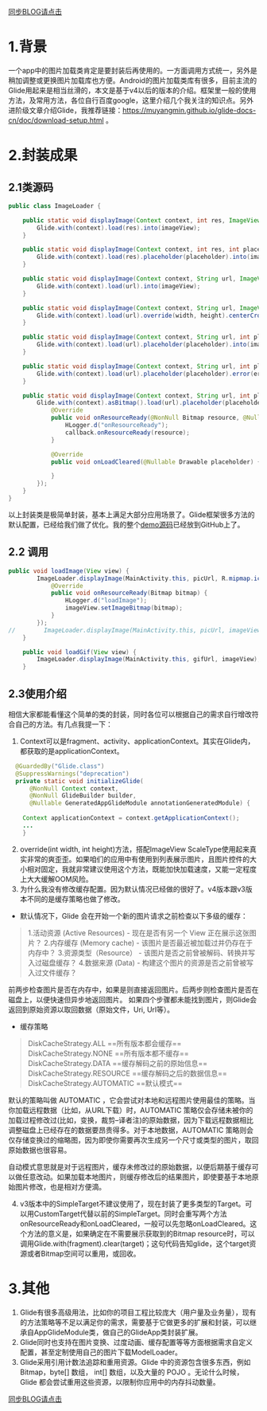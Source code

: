 [同步BLOG请点击](https://blog.csdn.net/hshuaijun55/article/details/103202477)
# 1.背景
一个app中的图片加载类肯定是要封装后再使用的。一方面调用方式统一，另外是稍加调整或更换图片加载库也方便。Android的图片加载类库有很多，目前主流的Glide用起来是相当丝滑的，本文是基于v4以后的版本的介绍。框架里一般的使用方法，及常用方法，各位自行百度google，这里介绍几个我关注的知识点。另外进阶级文章介绍Glide，我推荐链接：https://muyangmin.github.io/glide-docs-cn/doc/download-setup.html 。
# 2.封装成果
## 2.1类源码
```java
public class ImageLoader {

    public static void displayImage(Context context, int res, ImageView imageView) {
        Glide.with(context).load(res).into(imageView);
    }

    public static void displayImage(Context context, int res, int placeholder, ImageView imageView) {
        Glide.with(context).load(res).placeholder(placeholder).into(imageView);
    }

    public static void displayImage(Context context, String url, ImageView imageView) {
        Glide.with(context).load(url).into(imageView);
    }

    public static void displayImage(Context context, String url, ImageView imageView, int width, int height) {
        Glide.with(context).load(url).override(width, height).centerCrop().into(imageView);
    }

    public static void displayImage(Context context, String url, int placeholder, ImageView imageView) {
        Glide.with(context).load(url).placeholder(placeholder).into(imageView);
    }

    public static void displayImage(Context context, String url, int placeholder, int errorRes, ImageView imageView) {
        Glide.with(context).load(url).placeholder(placeholder).error(errorRes).into(imageView);
    }

    public static void displayImage(Context context, String url, int placeholder, final ImageLoadCallback callback) {
        Glide.with(context).asBitmap().load(url).placeholder(placeholder).into(new CustomTarget<Bitmap>() {
            @Override
            public void onResourceReady(@NonNull Bitmap resource, @Nullable Transition<? super Bitmap> transition) {
                HLogger.d("onResourceReady");
                callback.onResourceReady(resource);
            }

            @Override
            public void onLoadCleared(@Nullable Drawable placeholder) {

            }
        });
    }
}
```
以上封装类是极简单封装，基本上满足大部分应用场景了。Glide框架很多方法的默认配置，已经给我们做了优化。我的整个[demo源码](https://github.com/hushuaijun55/Glide)已经放到GitHub上了。
## 2.2 调用
```java
public void loadImage(View view) {
        ImageLoader.displayImage(MainActivity.this, picUrl, R.mipmap.ic_launcher_round, new ImageLoadCallback() {
            @Override
            public void onResourceReady(Bitmap bitmap) {
                HLogger.d("loadImage");
                imageView.setImageBitmap(bitmap);
            }
        });
//        ImageLoader.displayImage(MainActivity.this, picUrl, imageView, 400, 400);
    }

    public void loadGif(View view) {
        ImageLoader.displayImage(MainActivity.this, gifUrl, imageView);
    }
```
## 2.3使用介绍
相信大家都能看懂这个简单的类的封装，同时各位可以根据自己的需求自行增改符合自己的方法。有几点我提一下：

1.  Context可以是fragment、activity、applicationContext。其实在Glide内，都获取的是applicationContext。

```java
  @GuardedBy("Glide.class")
  @SuppressWarnings("deprecation")
  private static void initializeGlide(
      @NonNull Context context,
      @NonNull GlideBuilder builder,
      @Nullable GeneratedAppGlideModule annotationGeneratedModule) {
      
    Context applicationContext = context.getApplicationContext();
    ...
    }
```
2. override(int width, int height)方法，搭配ImageView ScaleType使用起来真实非常的爽歪歪。如果咱们的应用中有使用到列表展示图片，且图片控件的大小相对固定，我就非常建议使用这个方法，既能加快加载速度，又能一定程度上大大缓解OOM风险。
3. 为什么我没有修改缓存配置。因为默认情况已经做的很好了。v4版本跟v3版本不同的是缓存策略也做了修改。  
+ 默认情况下，Glide 会在开始一个新的图片请求之前检查以下多级的缓存：  
> 1.活动资源 (Active Resources) - 现在是否有另一个 View 正在展示这张图片？
2.内存缓存 (Memory cache) - 该图片是否最近被加载过并仍存在于内存中？
3.资源类型（Resource） - 该图片是否之前曾被解码、转换并写入过磁盘缓存？
4.数据来源 (Data) - 构建这个图片的资源是否之前曾被写入过文件缓存？

前两步检查图片是否在内存中，如果是则直接返回图片。后两步则检查图片是否在磁盘上，以便快速但异步地返回图片。
如果四个步骤都未能找到图片，则Glide会返回到原始资源以取回数据（原始文件，Uri, Url等）。
+ 缓存策略
> DiskCacheStrategy.ALL      ==所有版本都会缓存==
DiskCacheStrategy.NONE      ==所有版本都不缓存==
DiskCacheStrategy.DATA        ==缓存解码之前的原始信息==
DiskCacheStrategy.RESOURCE       ==缓存解码之后的数据信息==
DiskCacheStrategy.AUTOMATIC       ==默认模式==

默认的策略叫做 AUTOMATIC ，它会尝试对本地和远程图片使用最佳的策略。当你加载远程数据（比如，从URL下载）时，AUTOMATIC 策略仅会存储未被你的加载过程修改过(比如，变换，裁剪–译者注)的原始数据，因为下载远程数据相比调整磁盘上已经存在的数据要昂贵得多。对于本地数据，AUTOMATIC 策略则会仅存储变换过的缩略图，因为即使你需要再次生成另一个尺寸或类型的图片，取回原始数据也很容易。

自动模式意思就是对于远程图片，缓存未修改过的原始数据，以便后期基于缓存可以做任意改动。如果加载本地图片，则缓存修改后的结果图片，即使要基于本地原始图片修改，也是相对方便滴。

4. v3版本中的SimpleTarget不建议使用了，现在封装了更多类型的Target。可以用CustomTarget代替以前的SimpleTarget。同时会重写两个方法onResourceReady和onLoadCleared，一般可以先忽略onLoadCleared。这个方法的意义是，如果确定在不需要展示获取到的Bitmap resource时，可以调用Glide.with(fragment).clear(target)；这句代码告知glide，这个target资源或者Bitmap空间可以重用，或回收。

# 3.其他
1. Glide有很多高级用法，比如你的项目工程比较庞大（用户量及业务量），现有的方法策略等不足以满足你的需求，需要基于它做更多的扩展和封装，可以继承自AppGlideModule类，做自己的GlideApp类封装扩展。
2. Glide同时也支持在图片变换、过度动画、缓存配置等等方面根据需求自定义配置，甚至定制使用自己的图片下载ModelLoader。
3. Glide采用引用计数法追踪和重用资源。Glide 中的资源包含很多东西，例如 Bitmap，byte[] 数组， int[] 数组，以及大量的 POJO 。无论什么时候，Glide 都会尝试重用这些资源，以限制你应用中的内存抖动数量。

[同步BLOG请点击](https://blog.csdn.net/hshuaijun55/article/details/103202477)
